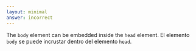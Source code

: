 ```yaml
---
layout: minimal
answer: incorrect 
---
```


The `body` element can be embedded inside the `head` element.
El elemento `body` se puede incrustar dentro del elemento `head`.